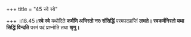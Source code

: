 +++
title = "45 स्वे स्वे"

+++
॥18.45॥**स्वे स्वे** यथोदिते **कर्मणि अभिरतो नरः संसिद्धिं**
परमपदप्राप्तिं **लभते। स्वकर्मनिरतो यथा सिद्धिं** **विन्दति** परमं पदं
प्राप्नोति तथा **श्रृणु।**
